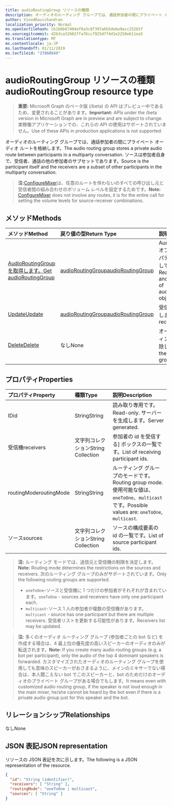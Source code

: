 ```yaml
---
title: audioRoutingGroup リソースの種類
description: オーディオのルーティング グループでは、通話参加者の間にプライベート オーディオ ルートを格納します。 ソースは参加者自身で、受信者、通話の他の参加者のサブセットであります。
author: VinodRavichandran
localization_priority: Normal
ms.openlocfilehash: cb1b8b67404ef6a3c8f397a6b5debe9acc252b5f
ms.sourcegitcommit: d2b3ca32602ffa76cc7925d7f4d1e2258e611ea5
ms.translationtype: MT
ms.contentlocale: ja-JP
ms.lasthandoff: 01/11/2019
ms.locfileid: "27860649"
---
```

# <a name="audioroutinggroup-resource-type"></a><span data-ttu-id="5e742-104">audioRoutingGroup リソースの種類</span><span class="sxs-lookup"><span data-stu-id="5e742-104">audioRoutingGroup resource type</span></span>

> <span data-ttu-id="5e742-105">**重要:** Microsoft Graph のベータ版 (/beta) の API はプレビュー中であるため、変更されることがあります。</span><span class="sxs-lookup"><span data-stu-id="5e742-105">**Important:** APIs under the /beta version in Microsoft Graph are in preview and are subject to change.</span></span> <span data-ttu-id="5e742-106">実稼働アプリケーションでの、これらの API の使用はサポートされていません。</span><span class="sxs-lookup"><span data-stu-id="5e742-106">Use of these APIs in production applications is not supported.</span></span>

<span data-ttu-id="5e742-107">オーディオのルーティング グループでは、通話参加者の間にプライベート オーディオ ルートを格納します。</span><span class="sxs-lookup"><span data-stu-id="5e742-107">The audio routing group stores a private audio route between participants in a multiparty conversation.</span></span> <span data-ttu-id="5e742-108">ソースは参加者自身で、受信者、通話の他の参加者のサブセットであります。</span><span class="sxs-lookup"><span data-stu-id="5e742-108">Source is the participant itself and the receivers are a subset of other participants in the multiparty conversation.</span></span>

> <span data-ttu-id="5e742-109">**注:**[ConfigureMixer](../api/participant-configuremixer.md)は、任意のルートを伴わないのすべての呼び出し元と受信者間の組み合わせのボリューム レベルを設定するためです。</span><span class="sxs-lookup"><span data-stu-id="5e742-109">**Note:** [ConfigureMixer](../api/participant-configuremixer.md) does not involve any routes, it is for the entire call for setting the volume levels for source-receiver combinations.</span></span>

## <a name="methods"></a><span data-ttu-id="5e742-110">メソッド</span><span class="sxs-lookup"><span data-stu-id="5e742-110">Methods</span></span>

| <span data-ttu-id="5e742-111">メソッド</span><span class="sxs-lookup"><span data-stu-id="5e742-111">Method</span></span>                                                  | <span data-ttu-id="5e742-112">戻り値の型</span><span class="sxs-lookup"><span data-stu-id="5e742-112">Return Type</span></span>                               | <span data-ttu-id="5e742-113">説明</span><span class="sxs-lookup"><span data-stu-id="5e742-113">Description</span></span>                                  |
|:--------------------------------------------------------|:------------------------------------------|:---------------------------------------------|
| [<span data-ttu-id="5e742-114">AudioRoutingGroup を取得します。</span><span class="sxs-lookup"><span data-stu-id="5e742-114">Get audioRoutingGroup</span></span>](../api/audioroutinggroup-get.md)| [<span data-ttu-id="5e742-115">audioRoutingGroup</span><span class="sxs-lookup"><span data-stu-id="5e742-115">audioRoutingGroup</span></span>](audioroutinggroup.md) | <span data-ttu-id="5e742-116">AudioRoutingGroup オブジェクトのプロパティと関係を参照してください。</span><span class="sxs-lookup"><span data-stu-id="5e742-116">Read properties and relationships of audioRoutingGroup object.</span></span>|
| [<span data-ttu-id="5e742-117">Update</span><span class="sxs-lookup"><span data-stu-id="5e742-117">Update</span></span>](../api/audioroutinggroup-update.md)            | [<span data-ttu-id="5e742-118">audioRoutingGroup</span><span class="sxs-lookup"><span data-stu-id="5e742-118">audioRoutingGroup</span></span>](audioroutinggroup.md) | <span data-ttu-id="5e742-119">受信者リストを更新します。</span><span class="sxs-lookup"><span data-stu-id="5e742-119">Update receivers list.</span></span>                       |
| [<span data-ttu-id="5e742-120">Delete</span><span class="sxs-lookup"><span data-stu-id="5e742-120">Delete</span></span>](../api/audioroutinggroup-delete.md)            | <span data-ttu-id="5e742-121">なし</span><span class="sxs-lookup"><span data-stu-id="5e742-121">None</span></span>                                      | <span data-ttu-id="5e742-122">オーディオのルーティング グループを削除します。</span><span class="sxs-lookup"><span data-stu-id="5e742-122">Delete the audio routing group.</span></span>              |

## <a name="properties"></a><span data-ttu-id="5e742-123">プロパティ</span><span class="sxs-lookup"><span data-stu-id="5e742-123">Properties</span></span>

| <span data-ttu-id="5e742-124">プロパティ</span><span class="sxs-lookup"><span data-stu-id="5e742-124">Property</span></span>      | <span data-ttu-id="5e742-125">種類</span><span class="sxs-lookup"><span data-stu-id="5e742-125">Type</span></span>              | <span data-ttu-id="5e742-126">説明</span><span class="sxs-lookup"><span data-stu-id="5e742-126">Description</span></span>                                                          |
| :----------   | :---------------- | :--------------------------------------------------------------------|
| <span data-ttu-id="5e742-127">ID</span><span class="sxs-lookup"><span data-stu-id="5e742-127">id</span></span>            | <span data-ttu-id="5e742-128">String</span><span class="sxs-lookup"><span data-stu-id="5e742-128">String</span></span>            | <span data-ttu-id="5e742-129">読み取り専用です。</span><span class="sxs-lookup"><span data-stu-id="5e742-129">Read-only.</span></span> <span data-ttu-id="5e742-130">サーバーを生成します。</span><span class="sxs-lookup"><span data-stu-id="5e742-130">Server generated.</span></span>                                         |
| <span data-ttu-id="5e742-131">受信機</span><span class="sxs-lookup"><span data-stu-id="5e742-131">receivers</span></span>     | <span data-ttu-id="5e742-132">文字列コレクション</span><span class="sxs-lookup"><span data-stu-id="5e742-132">String Collection</span></span> | <span data-ttu-id="5e742-133">参加者の id を受信する] ボックスの一覧です。</span><span class="sxs-lookup"><span data-stu-id="5e742-133">List of receiving participant ids.</span></span>                                   |
| <span data-ttu-id="5e742-134">routingMode</span><span class="sxs-lookup"><span data-stu-id="5e742-134">routingMode</span></span>   | <span data-ttu-id="5e742-135">String</span><span class="sxs-lookup"><span data-stu-id="5e742-135">String</span></span>            | <span data-ttu-id="5e742-136">ルーティング グループのモードです。</span><span class="sxs-lookup"><span data-stu-id="5e742-136">Routing group mode.</span></span>  <span data-ttu-id="5e742-137">使用可能な値は、`oneToOne`、`multicast` です。</span><span class="sxs-lookup"><span data-stu-id="5e742-137">Possible values are: `oneToOne`, `multicast`.</span></span>   |
| <span data-ttu-id="5e742-138">ソース</span><span class="sxs-lookup"><span data-stu-id="5e742-138">sources</span></span>       | <span data-ttu-id="5e742-139">文字列コレクション</span><span class="sxs-lookup"><span data-stu-id="5e742-139">String Collection</span></span> | <span data-ttu-id="5e742-140">ソースの構成要素の id の一覧です。</span><span class="sxs-lookup"><span data-stu-id="5e742-140">List of source participant ids.</span></span>                                      |

> <span data-ttu-id="5e742-141">**注:** ルーティング モードでは、送信元と受信機の制限を決定します。</span><span class="sxs-lookup"><span data-stu-id="5e742-141">**Note:** Routing mode determines the restrictions on the sources and receivers.</span></span> <span data-ttu-id="5e742-142">次のルーティング グループのみがサポートされています。</span><span class="sxs-lookup"><span data-stu-id="5e742-142">Only the following routing groups are supported.</span></span>
> - <span data-ttu-id="5e742-143">`oneToOne`-ソースと受信機に 1 つだけの参加者がそれぞれが含まれています。</span><span class="sxs-lookup"><span data-stu-id="5e742-143">`oneToOne` - sources and receivers have only one participant each.</span></span>
> - <span data-ttu-id="5e742-144">`multicast`-ソース 1 人の参加者が複数の受信機があります。</span><span class="sxs-lookup"><span data-stu-id="5e742-144">`multicast` - source has one participant but there are multiple receivers.</span></span> <span data-ttu-id="5e742-145">受信者リストを更新する可能性があります。</span><span class="sxs-lookup"><span data-stu-id="5e742-145">Receivers list may be updated.</span></span>

> <span data-ttu-id="5e742-146">**注:** 多くのオーディオ ルーティング グループ (参加者ごとの bot など) を作成する場合は、4 最上位の優先度の高いスピーカーのオーディオのみが転送されます。</span><span class="sxs-lookup"><span data-stu-id="5e742-146">**Note:** If you create many audio routing groups (e.g. a bot per participant), only the audio of the top 4 dominant speakers is forwarded.</span></span> <span data-ttu-id="5e742-147">カスタマイズされたオーディオのルーティング グループを使用しても意味のスピーカーがおさまるように、メインのミキサーでない場合は、本人聞こえない bot でこのスピーカーと、bot のためだけのオーディオのプライベート グループがある場合でもします。</span><span class="sxs-lookup"><span data-stu-id="5e742-147">It means even with customized audio routing group, if the speaker is not loud enough in the main mixer, he/she cannot be heard by the bot even if there is a private audio group just for this speaker and the bot.</span></span>

## <a name="relationships"></a><span data-ttu-id="5e742-148">リレーションシップ</span><span class="sxs-lookup"><span data-stu-id="5e742-148">Relationships</span></span>
<span data-ttu-id="5e742-149">なし</span><span class="sxs-lookup"><span data-stu-id="5e742-149">None</span></span>

## <a name="json-representation"></a><span data-ttu-id="5e742-150">JSON 表記</span><span class="sxs-lookup"><span data-stu-id="5e742-150">JSON representation</span></span>

<span data-ttu-id="5e742-151">リソースの JSON 表記を次に示します。</span><span class="sxs-lookup"><span data-stu-id="5e742-151">The following is a JSON representation of the resource.</span></span>

<!-- {
  "blockType": "resource",
  "optionalProperties": [

  ],
  "@odata.type": "microsoft.graph.audioRoutingGroup"
}-->
```json
{
  "id": "String (identifier)",
  "receivers": [ "String" ],
  "routingMode": "oneToOne | multicast",
  "sources": [ "String" ]
}
```
<!-- uuid: 8fcb5dbc-d5aa-4681-8e31-b001d5168d79
2015-10-25 14:57:30 UTC -->
<!-- {
  "type": "#page.annotation",
  "description": "audioRoutingGroup resource",
  "keywords": "",
  "section": "documentation",
  "tocPath": ""
}-->
